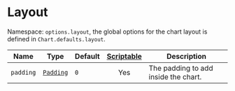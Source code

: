 # Layout

Namespace: `options.layout`, the global options for the chart layout is defined in `Chart.defaults.layout`.

| Name | Type | Default | [Scriptable](../general/options.md#scriptable-options) | Description
| ---- | ---- | ------- | :----: | -----------
| `padding` | [`Padding`](../general/padding.md) | `0` | Yes | The padding to add inside the chart.
